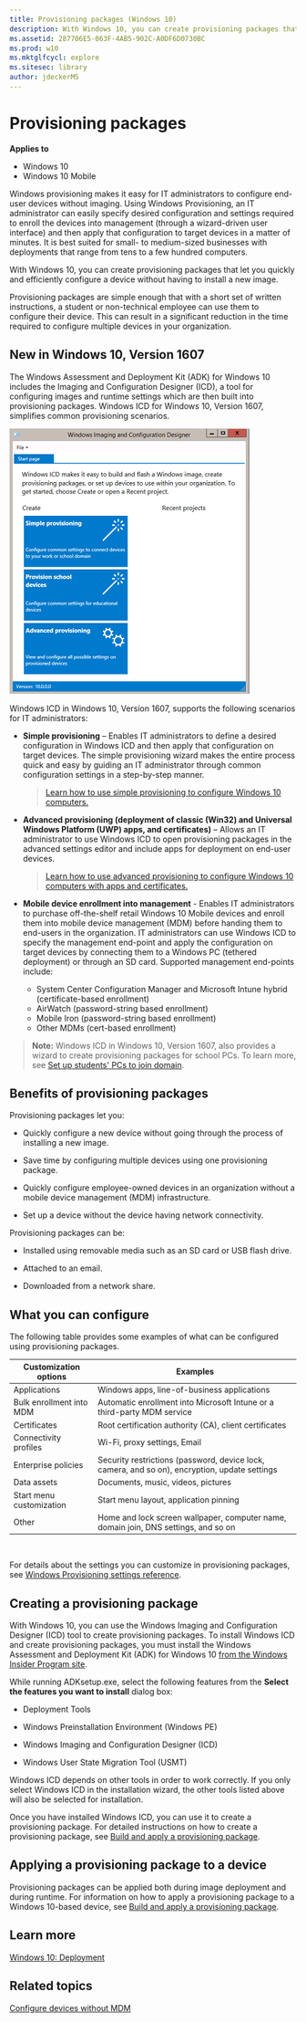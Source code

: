 ```yaml
---
title: Provisioning packages (Windows 10)
description: With Windows 10, you can create provisioning packages that let you quickly and efficiently configure a device without having to install a new image.
ms.assetid: 287706E5-063F-4AB5-902C-A0DF6D0730BC
ms.prod: w10
ms.mktglfcycl: explore
ms.sitesec: library
author: jdeckerMS
---
```


# Provisioning packages


**Applies to**

-   Windows 10
-   Windows 10 Mobile

Windows provisioning makes it easy for IT administrators to configure end-user devices without imaging. Using Windows Provisioning, an IT administrator can easily specify desired configuration and settings required to enroll the devices into management (through a wizard-driven user interface) and then apply that configuration to target devices in a matter of minutes. It is best suited for small- to medium-sized businesses with deployments that range from tens to a few hundred computers. 

With Windows 10, you can create provisioning packages that let you quickly and efficiently configure a device without having to install a new image.

Provisioning packages are simple enough that with a short set of written instructions, a student or non-technical employee can use them to configure their device. This can result in a significant reduction in the time required to configure multiple devices in your organization.

## New in Windows 10, Version 1607

The Windows Assessment and Deployment Kit (ADK) for Windows 10 includes the Imaging and Configuration Designer (ICD), a tool for configuring images and runtime settings which are then built into provisioning packages. Windows ICD for Windows 10, Version 1607, simplifies common provisioning scenarios. 

![Configuration Designer options](images/icd.png)

Windows ICD in Windows 10, Version 1607, supports the following scenarios for IT administrators:

* **Simple provisioning** – Enables IT administrators to define a desired configuration in Windows ICD and then apply that configuration on target devices. The simple provisioning wizard makes the entire process quick and easy by guiding an IT administrator through common configuration settings in a step-by-step manner. 

    > [Learn how to use simple provisioning to configure Windows 10 computers.](../deploy/provision-pcs-for-initial-deployment.md)

* **Advanced provisioning (deployment of classic (Win32) and Universal Windows Platform (UWP) apps, and certificates)** – Allows an IT administrator to use Windows ICD to open provisioning packages in the advanced settings editor and include apps for deployment on end-user devices. 

    > [Learn how to use advanced provisioning to configure Windows 10 computers with apps and certificates.](../deploy/provision-pcs-with-apps-and-certificates.md)

* **Mobile device enrollment into management** - Enables IT administrators to purchase off-the-shelf retail Windows 10 Mobile devices and enroll them into mobile device management (MDM) before handing them to end-users in the organization. IT administrators can use Windows ICD to specify the management end-point and apply the configuration on target devices by connecting them to a Windows PC (tethered deployment) or through an SD card. Supported management end-points include: 

    * System Center Configuration Manager and Microsoft Intune hybrid (certificate-based enrollment) 
    * AirWatch (password-string based enrollment) 
    * Mobile Iron (password-string based enrollment) 
    * Other MDMs (cert-based enrollment) 

> **Note:** Windows ICD in Windows 10, Version 1607, also provides a wizard to create provisioning packages for school PCs. To learn more, see [Set up students' PCs to join domain](https://technet.microsoft.com/edu/windows/index).

## Benefits of provisioning packages


Provisioning packages let you:

-   Quickly configure a new device without going through the process of installing a new image.

-   Save time by configuring multiple devices using one provisioning package.

-   Quickly configure employee-owned devices in an organization without a mobile device management (MDM) infrastructure.

-   Set up a device without the device having network connectivity.

Provisioning packages can be:

-   Installed using removable media such as an SD card or USB flash drive.

-   Attached to an email.

-   Downloaded from a network share.

## What you can configure


The following table provides some examples of what can be configured using provisioning packages.

| Customization options    | Examples                                                                                      |
|--------------------------|-----------------------------------------------------------------------------------------------|
| Applications             | Windows apps, line-of-business applications                                                   |
| Bulk enrollment into MDM | Automatic enrollment into Microsoft Intune or a third-party MDM service                       |
| Certificates             | Root certification authority (CA), client certificates                                        |
| Connectivity profiles    | Wi-Fi, proxy settings, Email                                                                  |
| Enterprise policies      | Security restrictions (password, device lock, camera, and so on), encryption, update settings |
| Data assets              | Documents, music, videos, pictures                                                            |
| Start menu customization | Start menu layout, application pinning                                                        |
| Other                    | Home and lock screen wallpaper, computer name, domain join, DNS settings, and so on           |

 

For details about the settings you can customize in provisioning packages, see [Windows Provisioning settings reference]( http://go.microsoft.com/fwlink/p/?LinkId=619012).

## Creating a provisioning package


With Windows 10, you can use the Windows Imaging and Configuration Designer (ICD) tool to create provisioning packages. To install Windows ICD and create provisioning packages, you must install the Windows Assessment and Deployment Kit (ADK) for Windows 10 [from the Windows Insider Program site](http://go.microsoft.com/fwlink/p/?linkid=533700).

While running ADKsetup.exe, select the following features from the **Select the features you want to install** dialog box:

-   Deployment Tools

-   Windows Preinstallation Environment (Windows PE)

-   Windows Imaging and Configuration Designer (ICD)

-   Windows User State Migration Tool (USMT)

Windows ICD depends on other tools in order to work correctly. If you only select Windows ICD in the installation wizard, the other tools listed above will also be selected for installation.

Once you have installed Windows ICD, you can use it to create a provisioning package. For detailed instructions on how to create a provisioning package, see [Build and apply a provisioning package](http://go.microsoft.com/fwlink/p/?LinkID=629651).

## Applying a provisioning package to a device


Provisioning packages can be applied both during image deployment and during runtime. For information on how to apply a provisioning package to a Windows 10-based device, see [Build and apply a provisioning package](http://go.microsoft.com/fwlink/p/?LinkID=629651).

## Learn more


[Windows 10: Deployment](http://go.microsoft.com/fwlink/p/?LinkId=533708)

## Related topics




[Configure devices without MDM](../manage/configure-devices-without-mdm.md)

 

 





